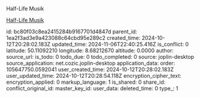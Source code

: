Half-Life Musik

[Half-Life Musik](https://downloads.khinsider.com/game-soundtracks/album/half-life-caged-linux-macos-windows-gamerip-2017/01.%2520Main%2520Menu.mp3)

id: bc80f03c8ea2415284b9167701d4847d
parent_id: 1ea2f3ad3e9a423088c64cbd95e289c2
created_time: 2024-10-12T20:28:02.183Z
updated_time: 2024-11-06T22:40:25.416Z
is_conflict: 0
latitude: 50.11092210
longitude: 8.68212670
altitude: 0.0000
author: 
source_url: 
is_todo: 0
todo_due: 0
todo_completed: 0
source: joplin-desktop
source_application: net.cozic.joplin-desktop
application_data: 
order: 105647750.0592041
user_created_time: 2024-10-12T20:28:02.183Z
user_updated_time: 2024-10-12T20:28:54.118Z
encryption_cipher_text: 
encryption_applied: 0
markup_language: 1
is_shared: 0
share_id: 
conflict_original_id: 
master_key_id: 
user_data: 
deleted_time: 0
type_: 1
